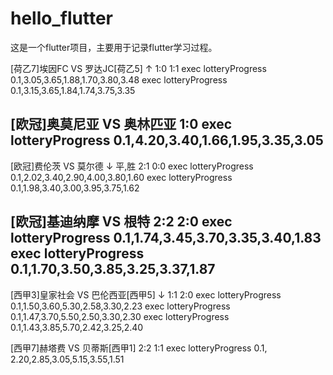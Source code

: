 # hello_flutter

这是一个flutter项目，主要用于记录flutter学习过程。

[荷乙7]埃因FC VS 罗达JC[荷乙5] ↑ 1:0 1:1 
exec lotteryProgress 0.1,3.05,3.65,1.88,1.70,3.80,3.48 
exec lotteryProgress 0.1,3.15,3.65,1.84,1.74,3.75,3.35 

[欧冠]奥莫尼亚 VS 奥林匹亚	 1:0
exec lotteryProgress 0.1,4.20,3.40,1.66,1.95,3.35,3.05
------------------------------------------------------  
[欧冠]费伦茨 VS 莫尔德 ↓ 平,胜 2:1 0:0
exec lotteryProgress 0.1,2.02,3.40,2.90,4.00,3.80,1.60 
exec lotteryProgress 0.1,1.98,3.40,3.00,3.95,3.75,1.62
 
[欧冠]基迪纳摩 VS 根特 2:2 2:0
exec lotteryProgress 0.1,1.74,3.45,3.70,3.35,3.40,1.83
exec lotteryProgress 0.1,1.70,3.50,3.85,3.25,3.37,1.87
------------------------------------------------------
[西甲3]皇家社会 VS 巴伦西亚[西甲5] ↓ 1:1 2:0
exec lotteryProgress 0.1,1.50,3.60,5.30,2.58,3.30,2.23
exec lotteryProgress 0.1,1.47,3.70,5.50,2.50,3.30,2.30
exec lotteryProgress 0.1,1.43,3.85,5.70,2.42,3.25,2.40

[西甲7]赫塔费 VS 贝蒂斯[西甲1]	 2:2 1:1
exec lotteryProgress 0.1, 2.20,2.85,3.05,5.15,3.55,1.51